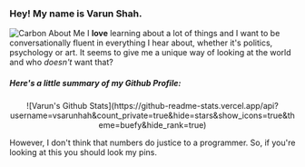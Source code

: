 ### Hey! My name is Varun Shah.
![Carbon About Me](https://carbon.now.sh/KyfbmlDK2AfYWc8gNiEV)
I **love** learning about a lot of things and I want to be conversationally fluent in everything I hear about, whether it's politics, psychology or art. It seems to give me a unique way of looking at the world and who _doesn't_ want that?

##### Here's a little summary of my Github Profile:

<p align="center">
![Varun's Github Stats](https://github-readme-stats.vercel.app/api?username=vsarunhah&count_private=true&hide=stars&show_icons=true&theme=buefy&hide_rank=true)
</p>

However, I don't think that numbers do justice to a programmer. So, if you're looking at this you should look my pins.
